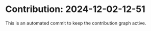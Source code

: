 # Contribution: 2024-12-02-12-51
This is an automated commit to keep the contribution graph active.
